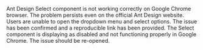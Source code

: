Ant Design Select component is not working correctly on Google Chrome browser. The problem persists even on the official Ant Design website. Users are unable to open the dropdown menu and select options. The issue has been confirmed and a reproducible link has been provided. The Select component is displaying as disabled and not functioning properly in Google Chrome. The issue should be re-opened.
